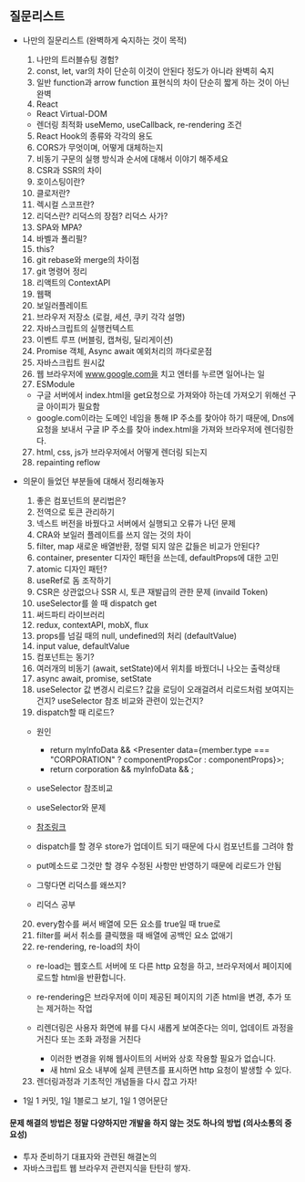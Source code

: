 ## 질문리스트

- 나만의 질문리스트 (완벽하게 숙지하는 것이 목적)

  1. 나만의 트러블슈팅 경험?
  2. const, let, var의 차이 단순히 이것이 안된다 정도가 아니라 완벽히 숙지
  3. 일반 function과 arrow function 표현식의 차이 단순히 짧게 하는 것이 아닌 완벽
  4. React

  - React Virtual-DOM
  - 렌더링 최적화 useMemo, useCallback, re-rendering 조건

  5. React Hook의 종류와 각각의 용도
  6. CORS가 무엇이며, 어떻게 대체하는지
  7. 비동기 구문의 실행 방식과 순서에 대해서 이야기 해주세요
  8. CSR과 SSR의 차이
  9. 호이스팅이란?
  10. 클로저란?
  11. 렉시컬 스코프란?
  12. 리덕스란? 리덕스의 장점? 리덕스 사가?
  13. SPA와 MPA?
  14. 바벨과 폴리필?
  15. this?
  16. git rebase와 merge의 차이점
  17. git 명령어 정리
  18. 리액트의 ContextAPI
  19. 웹팩
  20. 보일러플레이트
  21. 브라우저 저장소 (로컬, 세션, 쿠키 각각 설명)
  22. 자바스크립트의 실행컨텍스트
  23. 이벤트 루프 (버블링, 캡쳐링, 딜리게이션)
  24. Promise 객체, Async await 예외처리의 까다로운점
  25. 자바스크립트 원시값
  26. 웹 브라우저에 www.google.com을 치고 엔터를 누르면 일어나는 일
  27. ESModule

  - 구글 서버에서 index.html을 get요청으로 가져와야 하는데 가져오기 위해선 구글 아이피가 필요함
  - google.com이라는 도메인 네임을 통해 IP 주소를 찾아야 하기 때문에, Dns에 요청을 보내서 구글 IP 주소를 찾아 index.html을 가져와 브라우저에 렌더링한다.

  27. html, css, js가 브라우저에서 어떻게 렌더링 되는지
  28. repainting reflow

- 의문이 들었던 부분들에 대해서 정리해놓자

  1. 좋은 컴포넌트의 분리법은?
  2. 전역으로 토큰 관리하기
  3. 넥스트 버전을 바꿨다고 서버에서 실행되고 오류가 나던 문제
  4. CRA와 보일러 플레이트를 쓰지 않는 것의 차이
  5. filter, map 새로운 배열반환, 정렬 되지 않은 값들은 비교가 안된다?
  6. container, presenter 디자인 패턴을 쓰는데, defaultProps에 대한 고민
  7. atomic 디자인 패턴?
  8. useRef로 돔 조작하기
  9. CSR은 상관없으나 SSR 시, 토큰 재발급의 관한 문제 (invaild Token)
  10. useSelector를 쓸 때 dispatch get
  11. 써드파티 라이브러리
  12. redux, contextAPI, mobX, flux
  13. props를 넘길 때의 null, undefined의 처리 (defaultValue)
  14. input value, defaultValue
  15. 컴포넌트는 동기?
  16. 여러개의 비동기 (await, setState)에서 위치를 바꿨더니 나오는 출력상태
  17. async await, promise, setState
  18. useSelector 값 변경시 리로드? 값을 로딩이 오래걸려서 리로드처럼 보여지는건지? useSelector 참조 비교와 관련이 있는건지?
  19. dispatch할 때 리로드?

  - 원인

    - return myInfoData && <Presenter data={member.type === "CORPORATION" ? componentPropsCor : componentProps}></Presenter>;
    - return corporation && myInfoData && <Presenter data={componentPropsCor}></Presenter>;

  - useSelector 참조비교
  - useSelector와 문제
  - [참조링크](https://redux.js.org/tutorials/fundamentals/part-5-ui-react#reading-state-from-the-store-with-useselector)

  - dispatch를 할 경우 store가 업데이트 되기 때문에 다시 컴포넌트를 그려야 함
  - put메소드로 그것만 할 경우 수정된 사항만 반영하기 때문에 리로드가 안됨
  - 그렇다면 리덕스를 왜쓰지?
  - 리덕스 공부

  20. every함수를 써서 배열에 모든 요소를 true일 때 true로
  21. filter를 써서 취소를 클릭했을 때 배열에 공백인 요소 없애기
  22. re-rendering, re-load의 차이

  - re-load는 웹호스트 서버에 또 다른 http 요청을 하고, 브라우저에서 페이지에 로드할 html을 반환합니다.
  - re-rendering은 브라우저에 이미 제공된 페이지의 기존 html을 변경, 추가 또는 제거하는 작업
  - 리렌더링은 사용자 화면에 뷰를 다시 새롭게 보여준다는 의미, 업데이트 과정을 거친다 또는 조화 과정을 거친다

    - 이러한 변경을 위해 웹사이트의 서버와 상호 작용할 필요가 없습니다.
    - 새 html 요소 내부에 실제 콘텐츠를 표시하면 http 요청이 발생할 수 있다.

  23. 렌더링과정과 기초적인 개념들을 다시 잡고 가자!

- 1일 1 커밋, 1일 1블로그 보기, 1일 1 영어문단

#### 문제 해결의 방법은 정말 다양하지만 개발을 하지 않는 것도 하나의 방법 (의사소통의 중요성)

- 투자 준비하기 대표자와 관련된 해결논의
- 자바스크립트 웹 브라우저 관련지식을 탄탄히 쌓자.
